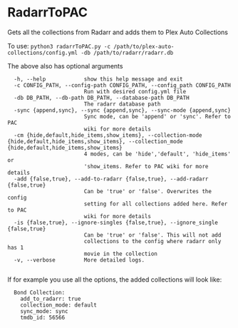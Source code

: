 # RadarrToPAC
Gets all the collections from Radarr and adds them to Plex Auto Collections

To use:
`python3 radarrToPAC.py -c /path/to/plex-auto-collections/config.yml -db /path/to/radarr/radarr.db`

The above also has optional arguments
```
  -h, --help            show this help message and exit
  -c CONFIG_PATH, --config-path CONFIG_PATH, --config_path CONFIG_PATH
                        Run with desired config.yml file
  -db DB_PATH, --db-path DB_PATH, --database-path DB_PATH
                        The radarr database path
  -sync {append,sync}, --sync {append,sync}, --sync-mode {append,sync}
                        Sync mode, can be 'append' or 'sync'. Refer to PAC
                        wiki for more details
  -cm {hide,default,hide_items,show_items}, --collection-mode {hide,default,hide_items,show_items}, --collection_mode {hide,default,hide_items,show_items}
                        4 modes, can be 'hide','default', 'hide_items' or
                        'show_items. Refer to PAC wiki for more details
  -add {false,true}, --add-to-radarr {false,true}, --add-radarr {false,true}
                        Can be 'true' or 'false'. Overwrites the config
                        setting for all collections added here. Refer to PAC
                        wiki for more details
  -is {false,true}, --ignore-singles {false,true}, --ignore_single {false,true}
                        Can be 'true' or 'false'. This will not add
                        collections to the config where radarr only has 1
                        movie in the collection
  -v, --verbose         More detailed logs.


```

If for example you use all the options, the added collections will look like:
```
  Bond Collection:
    add_to_radarr: true
    collection_mode: default
    sync_mode: sync
    tmdb_id: 56566
```
